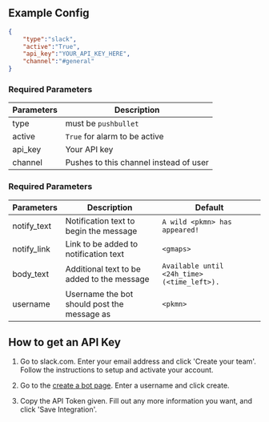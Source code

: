 ## Example Config

```json
{
    "type":"slack",
    "active":"True",
    "api_key":"YOUR_API_KEY_HERE",
    "channel":"#general"
}
```

### Required Parameters
| Parameters     | Description                            |
| -------------- |----------------------------------------|
| type           | must be `pushbullet`                   |
| active         | `True` for alarm to be active          |
| api_key        | Your API key                           |
| channel        | Pushes to this channel instead of user |

### Required Parameters
| Parameters     | Description                                       | Default                                       |
| -------------- |---------------------------------------------------|-----------------------------------------------|
| notify_text    | Notification text to begin the message            | `A wild <pkmn> has appeared!`                 |
| notify_link    | Link to be added to notification text             | `<gmaps>`                                     |
| body_text      | Additional text to be added to the message        | `Available until <24h_time> (<time_left>).`   | 
| username       | Username the bot should post the message as       | `<pkmn>`   | 

## How to get an API Key

1. Go to slack.com. Enter your email address and click 'Create your team'. Follow the instructions to setup and activate your account. 

2. Go to the [create a bot page](https://my.slack.com/services/new/bot). Enter a username and click create.

3. Copy the API Token given. Fill out any more information you want, and click 'Save Integration'.